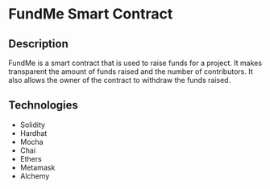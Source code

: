 # FundMe Smart Contract

## Description

FundMe is a smart contract that is used to raise funds for a project. It makes transparent
the amount of funds raised and the number of contributors. It also allows the owner of the
contract to withdraw the funds raised.

## Technologies

- Solidity
- Hardhat
- Mocha
- Chai
- Ethers
- Metamask
- Alchemy
